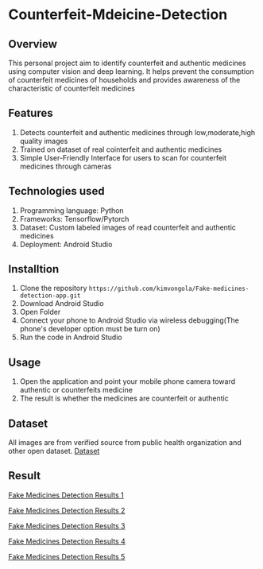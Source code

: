 # Counterfeit-Mdeicine-Detection
## Overview
This personal project aim to identify counterfeit and authentic medicines using computer vision and deep learning. It helps prevent the consumption of counterfeit medicines of households and provides awareness of the characteristic of counterfeit medicines
## Features
1. Detects counterfeit and authentic medicines through low,moderate,high quality images
2. Trained on dataset of real cointerfeit and authentic medicines
3. Simple User-Friendly Interface for users to scan for counterfeit medicines through cameras
## Technologies used
1. Programming language: Python
2. Frameworks: Tensorflow/Pytorch
3. Dataset: Custom labeled images of read counterfeit and authentic medicines
4. Deployment: Android Studio
## Installtion
  1. Clone the repository
  ``` https://github.com/kimvongola/Fake-medicines-detection-app.git ```
  2. Download Android Studio
  3. Open Folder
  4. Connect your phone to Android Studio via wireless debugging(The phone's developer option must be turn on)
  5. Run the code in Android Studio
## Usage
1. Open the application and point your mobile phone camera toward authentic or counterfeits medicine
2. The result is whether the medicines are counterfeit or authentic
## Dataset
All images are from verified source from public health organization and other open dataset.
[Dataset](https://app.roboflow.com/pill-detection-sl7xn/fake-med/browse?queryText=&pageSize=50&startingIndex=0&browseQuery=true)
## Result
[Fake Medicines Detection Results 1](Result/IMG_2636.png)

[Fake Medicines Detection Results 2](Result/IMG_2637.png)

[Fake Medicines Detection Results 3](Result/IMG_2638.png)

[Fake Medicines Detection Results 4](Result/IMG_2639.png)

[Fake Medicines Detection Results 5](Result/IMG_2640.png)
